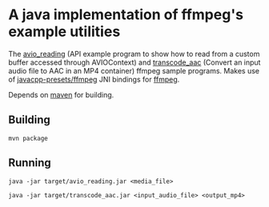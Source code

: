 # A java implementation of ffmpeg's example utilities

The [avio_reading](https://github.com/FFmpeg/FFmpeg/blob/n3.4.2/doc/examples/avio_reading.c) (API example program to show how to read from a custom buffer accessed through AVIOContext) and [transcode_aac](https://github.com/FFmpeg/FFmpeg/blob/n3.4.2/doc/examples/transcode_acc.c) (Convert an input audio file to AAC in an MP4 container) ffmpeg sample programs. Makes use of [javacpp-presets/ffmpeg](https://github.com/bytedeco/javacpp-presets/tree/master/ffmpeg) JNI bindings for [ffmpeg](https://www.ffmpeg.org/).

Depends on [maven](https://maven.apache.org) for building.

## Building 

`mvn package`

## Running

`java -jar target/avio_reading.jar <media_file>`


`java -jar target/transcode_aac.jar <input_audio_file> <output_mp4>`
